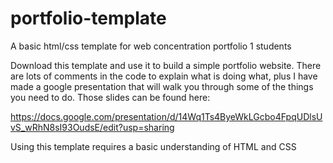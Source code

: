 # portfolio-template
A basic html/css template for web concentration portfolio 1 students

Download this template and use it to build a simple portfolio website. There are lots of comments in the code to explain what is doing what, plus I have made a google presentation that will walk you through some of the things you need to do. Those slides can be found here:

https://docs.google.com/presentation/d/14Wq1Ts4ByeWkLGcbo4FpqUDlsUvS_wRhN8sI93OudsE/edit?usp=sharing

Using this template requires a basic understanding of HTML and CSS

